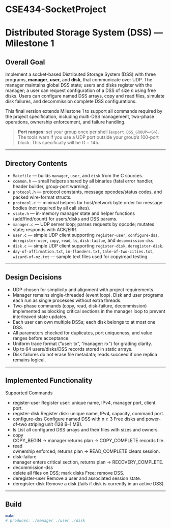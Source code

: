 # CSE434-SocketProject
# Distributed Storage System (DSS) — Milestone 1

## Overall Goal
Implement a socket-based Distributed Storage System (DSS) with three programs, **manager**, **user**, and **disk**, that communicate over UDP. The manager maintains global DSS state; users and disks register with the manager; a user can request configuration of a DSS of size _n_ using free disks. Users can configure named DSS arrays, copy and read files, simulate disk failures, and decommission complete DSS configurations.

This final version extends Milestone 1 to support all commands required by the project specification, including multi-DSS management, two-phase operations, ownership enforcement, and failure handling.

> **Port ranges:** set your group once per shell (`export DSS_GROUP=<G>`). The tools warn if you use a UDP port outside your group’s 100-port block. This specifically will be G = 145.

---

## Directory Contents

- `Makefile` — builds `manager`, `user`, and `disk` from the C sources.
- `common.h` — small helpers shared by all binaries (fatal error handler, header builder, group-port warning).
- `protocol.h` — protocol constants, message opcodes/status codes, and packed wire-format structs.
- `protocol.c` — minimal helpers for host/network byte order for message bodies (not required by all call sites).
- `state.h` — in-memory manager state and helper functions (add/find/count) for users/disks and DSS params.
- `manager.c` — UDP server loop; parses requests by opcode; mutates state; responds with ACK/ERR.
- `user.c` — simple UDP client supporting `register-user`, `configure-dss`, `deregister-user`, `copy`, `read`, `ls`, `disk-failue`, and `decommission-dss`.
- `disk.c` — simple UDP client supporting `register-disk`, `deregister-disk`.
- `day-of-affirmation.txt`, `in-flanders.txt`, `tale-of-two-cities.txt`, `wizard-of-oz.txt` — sample text files used for copy/read testing
---

## Design Decisions
- UDP chosen for simplicity and alignment with project requirements.
- Manager remains single-threaded (event loop). Disk and user programs each run as single processes without extra threads.
- Two-phase commands (copy, read, disk-failure, decommission) implemented as blocking critical sections in the manager loop to prevent interleaved state updates.
- Each user can own multiple DSSs; each disk belongs to at most one DSS.
- All parameters checked for duplicates, port uniqueness, and value ranges before acceptance.
- Uniform trace format (“user: tx”, “manager: rx”) for grading clarity.
- Up to 64 users/disks/DSS records stored in static arrays.
- Disk failures do not erase file metadata; reads succeed if one replica remains logical.
---

## Implemented Functionality
Supported Commands
- register-user	
  Register user: unique name, IPv4, manager port, client port.
-	register-disk
  Register disk: unique name, IPv4, capacity, command port.
- configure-dss
  Configure named DSS with n ≥ 3 Free disks and power-of-two striping unit (128 B–1 MB).
-	ls
  List all configured DSS arrays and their files with sizes and owners.
-	copy	
  COPY_BEGIN → manager returns plan → COPY_COMPLETE records file.
-	read	
  ownership enforced; returns plan → READ_COMPLETE clears session.
-	disk-failure	
  manager enters critical section, returns plan → RECOVERY_COMPLETE.
-	decommission-dss	
  delete all files on DSS; mark disks Free; remove DSS.
-	deregister-user
  Remove a user and associated session state.
-	deregister-disk
  Remove a disk (fails if disk is currently in an active DSS).
---

## Build

```bash
make
# produces: ./manager ./user ./disk

